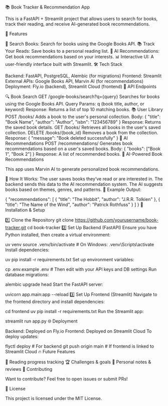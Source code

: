 📚 Book Tracker & Recommendation App

This is a FastAPI + Streamlit project that allows users to search for books, track their reading, and receive AI-generated book recommendations.

🚀 Features

📖 Search Books: Search for books using the Google Books API.
📚 Track Your Reads: Save books to a personal reading list.
🤖 AI Recommendations: Get book recommendations based on your interests.
📊 Interactive UI: A user-friendly interface built with Streamlit.
🛠️ Tech Stack

Backend: FastAPI, PostgreSQL, Alembic (for migrations)
Frontend: Streamlit
External APIs: Google Books API, Marvin AI (for recommendations)
Deployment: Fly.io (backend), Streamlit Cloud (frontend)
📡 API Endpoints

🔍 Book Search
GET /google-books/search?q={query}
Searches for books using the Google Books API.
Query Params: q (book title, author, or keyword)
Response: Returns a list of top 10 matching books.
📚 User Library
POST /books/
Adds a book to the user's personal collection.
Body: { "title": "Book Name", "author": "Author", "isbn": "123456789" }
Response: Returns the saved book details.
GET /books/
Retrieves all books in the user's saved collection.
DELETE /books/{book_id}
Removes a book from the collection.
Response: { "message": "Book deleted successfully" }
🤖 AI Recommendations
POST /recommendations/
Generates book recommendations based on a user's saved books.
Body: { "books": ["Book 1", "Book 2"] }
Response: A list of recommended books.
🤖 AI-Powered Book Recommendations

This app uses Marvin AI to generate personalized book recommendations.

🔹 How It Works:
The user saves books they’ve read or are interested in.
The backend sends this data to the AI recommendation system.
The AI suggests books based on themes, genres, and patterns.
📌 Example Output:

{
  "recommendations": [
    { "title": "The Hobbit", "author": "J.R.R. Tolkien" },
    { "title": "The Name of the Wind", "author": "Patrick Rothfuss" }
  ]
}
🎯 Installation & Setup

1️⃣ Clone the Repository
git clone https://github.com/yourusername/book-tracker.git
cd book-tracker
2️⃣ Set Up Backend (FastAPI)
Ensure you have Python installed, then create a virtual environment:

uv venv
source .venv/bin/activate  # On Windows: .venv\Scripts\activate
Install dependencies:

uv pip install -r requirements.txt
Set up environment variables:

cp .env.example .env  # Then edit with your API keys and DB settings
Run database migrations:

alembic upgrade head
Start the FastAPI server:

uvicorn app.main:app --reload
3️⃣ Set Up Frontend (Streamlit)
Navigate to the frontend directory and install dependencies:

cd frontend
uv pip install -r requirements.txt
Run the Streamlit app:

streamlit run app.py
🌐 Deployment

Backend: Deployed on Fly.io
Frontend: Deployed on Streamlit Cloud
To deploy updates:

flyctl deploy  # For backend
git push origin main  # If frontend is linked to Streamlit Cloud
🔥 Future Features

📅 Reading progress tracking
🏆 Challenges & goals
📝 Personal notes & reviews
📝 Contributing

Want to contribute? Feel free to open issues or submit PRs!

📄 License

This project is licensed under the MIT License.
